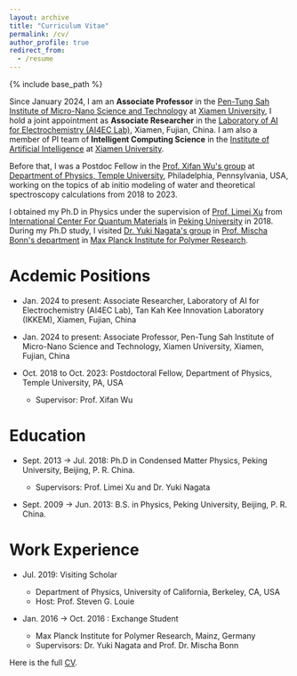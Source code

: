```yaml
---
layout: archive
title: "Curriculum Vitae"
permalink: /cv/
author_profile: true
redirect_from:
  - /resume
---
```



{% include base_path %}

Since January 2024, I am an **Associate Professor** in the [Pen-Tung Sah Institute of Micro-Nano Science and Technology](https://sbd.xmu.edu.cn/info/1096/8589.htm) at [Xiamen University](https://www.xmu.edu.cn/), I hold a joint appointment as **Associate Researcher** in the [Laboratory of AI for Electrochemistry (AI4EC Lab)](https://ai4ec.ikkem.com/), Xiamen, Fujian, China. I am also a member of PI team of **Intelligent Computing Science** in the [Institute of Artificial Intelligence](https://iai.xmu.edu.cn/team/PI2025/xkjc/znjskx.htm) at [Xiamen University](https://www.xmu.edu.cn/).


Before that, I was a Postdoc Fellow in the [Prof. Xifan Wu's group](https://sites.temple.edu/xifanwu/) at [Department of Physics, Temple University](https://phys.cst.temple.edu/), Philadelphia, Pennsylvania, USA, working on the topics of ab initio modeling of water and theoretical spectroscopy calculations from 2018 to 2023.

I obtained my Ph.D in Physics under the supervision of [Prof. Limei Xu](https://xulm.pku.edu.cn/index.htm) from [International Center For Quantum Materials](http://icqm.pku.edu.cn/) in [Peking University](https://www.pku.edu.cn/) in 2018. During my Ph.D study, I visited [Dr. Yuki Nagata's group](https://asunaroyuki.wixsite.com/sstgroup) in [Prof. Mischa Bonn's department](https://www.mpip-mainz.mpg.de/en/bonn) in [Max Planck Institute for Polymer Research](https://www.mpip-mainz.mpg.de/en/home).


Acdemic Positions
======
* Jan. 2024 to present: Associate Researcher, Laboratory of AI for Electrochemistry (AI4EC Lab), Tan Kah Kee Innovation Laboratory (IKKEM), Xiamen, Fujian, China

* Jan. 2024 to present: Associate Professor, Pen-Tung Sah Institute of Micro-Nano Science and Technology, Xiamen University, Xiamen, Fujian, China


* Oct. 2018 to Oct. 2023: Postdoctoral Fellow, Department of Physics, Temple University, PA, USA
  * Supervisor: Prof. Xifan Wu


Education
======
* Sept. 2013 -> Jul. 2018: Ph.D in Condensed Matter Physics, Peking University, Beijing, P. R. China.
  * Supervisors: Prof. Limei Xu and Dr. Yuki Nagata

* Sept. 2009 -> Jun. 2013: B.S. in Physics, Peking University, Beijing, P. R. China.


Work Experience
======
* Jul. 2019: Visiting Scholar
  * Department of Physics, University of California, Berkeley, CA, USA
  * Host: Prof. Steven G. Louie 

* Jan. 2016 -> Oct. 2016 : Exchange Student
  * Max Planck Institute for Polymer Research, Mainz, Germany
  * Supervisors: Dr. Yuki Nagata and Prof. Dr. Mischa Bonn
 
Here is the full [CV](http://fujiepku.github.io/files/CV_Fujie.pdf). 



